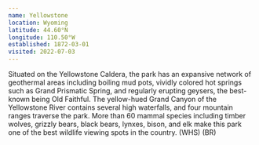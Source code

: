 ```yaml
---
name: Yellowstone
location: Wyoming
latitude: 44.60°N
longitude: 110.50°W
established: 1872-03-01
visited: 2022-07-03
---
```


Situated on the Yellowstone Caldera, the park has an expansive network of geothermal areas including boiling mud pots, vividly colored hot springs such as Grand Prismatic Spring, and regularly erupting geysers, the best-known being Old Faithful. The yellow-hued Grand Canyon of the Yellowstone River contains several high waterfalls, and four mountain ranges traverse the park. More than 60 mammal species including timber wolves, grizzly bears, black bears, lynxes, bison, and elk make this park one of the best wildlife viewing spots in the country. (WHS) (BR)
